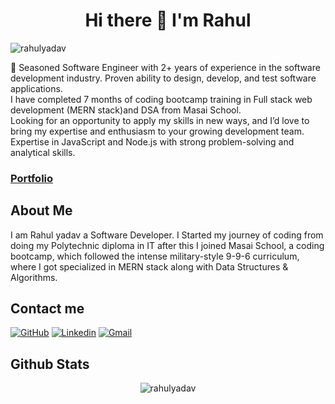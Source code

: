 <h1 align="center" >Hi there 👋 I'm Rahul </h1>
<p align="left"> <img src="https://komarev.com/ghpvc/?username=rahulyadav96" alt="rahulyadav" /> </p>
🌱 Seasoned Software Engineer with 2+ years of experience in the software development industry. Proven ability to design, develop, and test software applications. <br />I have completed 7 months of coding bootcamp training in Full stack web development (MERN stack)and DSA from Masai School. <br />Looking for an opportunity to apply my skills in new ways, and I’d love to bring my expertise and enthusiasm to your growing development team. Expertise in JavaScript and Node.js with strong problem-solving and analytical skills.
<br />
<h3><a href="https://rahulyadav-portfolio.netlify.app/" target="_blank">Portfolio</a></h3>
<h2>About Me </h2>
<p>I am Rahul yadav a Software Developer. I Started my journey of coding from doing my Polytechnic diploma in IT after this I joined Masai School, a coding bootcamp, which followed the intense military-style 9-9-6 curriculum, where I got specialized in MERN stack along with Data Structures & Algorithms.</p>

## Contact me
[![GitHub](https://img.shields.io/badge/-Github-000?style=flat&logo=Github&logoColor=white)](https://github.com/rahulyadav96/)
[![Linkedin](https://img.shields.io/badge/-LinkedIn-blue?style=flat&logo=Linkedin&logoColor=white)](http://linkedin.com/in/mrahulyadav/)
[![Gmail](https://img.shields.io/badge/-Gmail-c14438?style=flat&logo=Gmail&logoColor=white)](mailto:mrahul.yadav96@gmail.com)

<h2>Github Stats</h2>
<p align="center"> <img src="https://github-readme-stats.vercel.app/api?username=rahulyadav96&show_icons=true&theme=dark" alt="rahulyadav" /> 

